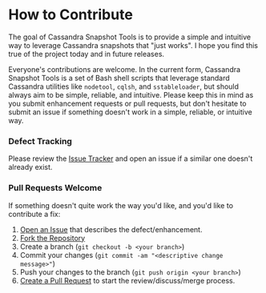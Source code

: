 # How to Contribute
The goal of Cassandra Snapshot Tools is to provide a simple and intuitive way to leverage Cassandra snapshots that "just works".  I hope you find this true of the project today and in future releases.

Everyone's contributions are welcome.  In the current form, Cassandra Snapshot Tools is a set of Bash shell scripts that leverage standard Cassandra utilities like `nodetool`, `cqlsh`, and `sstableloader`, but should always aim to be simple, reliable, and intuitive.  Please keep this in mind as you submit enhancement requests or pull requests, but don't hesitate to submit an issue if something doesn't work in a simple, reliable, or intuitive way.

### Defect Tracking
Please review the [Issue Tracker](https://github.com/AppliedInfrastructure/cassandra-snapshot-tools/issues) and open an issue if a similar one doesn't already exist.

### Pull Requests Welcome
If something doesn't quite work the way you'd like, and you'd like to contribute a fix:

1. [Open an Issue](https://github.com/AppliedInfrastructure/cassandra-snapshot-tools/issues) that describes the defect/enhancement.
2. [Fork the Repository](https://github.com/AppliedInfrastructure/cassandra-snapshot-tools/fork_select)
3. Create a branch (`git checkout -b <your branch>`)
4. Commit your changes (`git commit -am "<descriptive change message>"`)
5. Push your changes to the branch (`git push origin <your branch>`)
6. [Create a Pull Request](https://github.com/AppliedInfrastructure/cassandra-snapshot-tools/pulls) to start the review/discuss/merge process.
